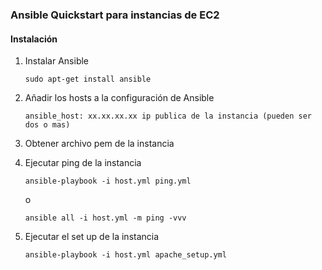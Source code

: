 ### Ansible Quickstart para instancias de EC2

#### Instalación

1. Instalar Ansible

    ```
    sudo apt-get install ansible
    ```

2. Añadir los hosts a la configuración de Ansible

    ```
    ansible_host: xx.xx.xx.xx ip publica de la instancia (pueden ser dos o mas)
    ```

3. Obtener archivo pem de la instancia


4. Ejecutar ping de la instancia

    ```
    ansible-playbook -i host.yml ping.yml 
    ```
    o
    ```
    ansible all -i host.yml -m ping -vvv
    ```

5. Ejecutar el set up de la instancia

    ```
    ansible-playbook -i host.yml apache_setup.yml
    ```


